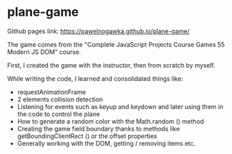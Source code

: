 # plane-game

Github pages link: https://pawelnogawka.github.io/plane-game/

The game comes from the "Complete JavaScript Projects Course Games 55 Modern JS DOM" course.

First, I created the game with the instructor, then from scratch by myself.

While writing the code, I learned and consolidated things like:

- requestAnimationFrame
- 2 elements collision detection
- Listening for events such as keyup and keydown and later using them in the code to control the plane
- How to generate a random color with the Math.random () method
- Creating the game field boundary thanks to methods like getBoundingClientRect () or the offset properties
- Generally working with the DOM, getting / removing items etc.

